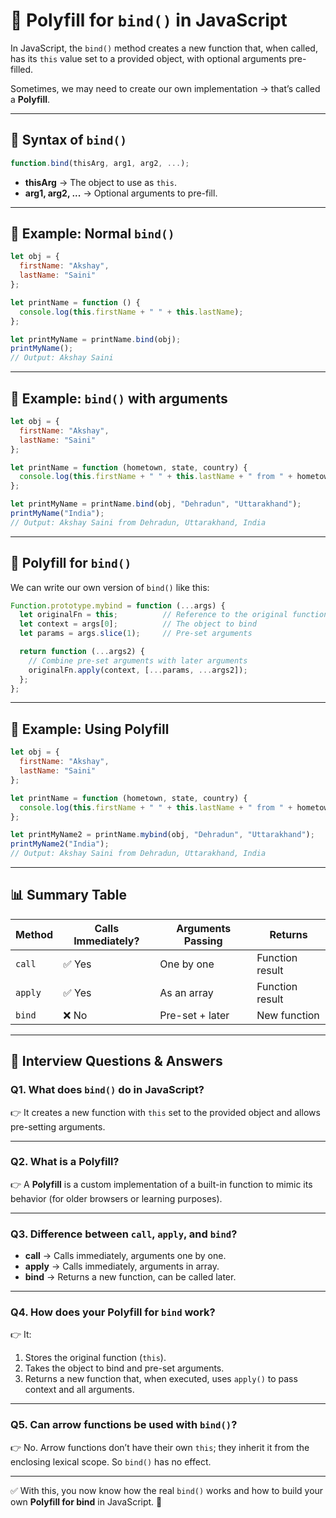 # 🔑 Polyfill for `bind()` in JavaScript

In JavaScript, the `bind()` method creates a new function that, when called, has its `this` value set to a provided object, with optional arguments pre-filled.  

Sometimes, we may need to create our own implementation → that’s called a **Polyfill**.  

---

## 📌 Syntax of `bind()`

```js
function.bind(thisArg, arg1, arg2, ...);
```

- **thisArg** → The object to use as `this`.
- **arg1, arg2, ...** → Optional arguments to pre-fill.

---

## 📌 Example: Normal `bind()`

```js
let obj = {
  firstName: "Akshay",
  lastName: "Saini"
};

let printName = function () {
  console.log(this.firstName + " " + this.lastName);
};

let printMyName = printName.bind(obj);
printMyName();  
// Output: Akshay Saini
```

---

## 📌 Example: `bind()` with arguments

```js
let obj = {
  firstName: "Akshay",
  lastName: "Saini"
};

let printName = function (hometown, state, country) {
  console.log(this.firstName + " " + this.lastName + " from " + hometown + ", " + state + ", " + country);
};

let printMyName = printName.bind(obj, "Dehradun", "Uttarakhand");
printMyName("India");  
// Output: Akshay Saini from Dehradun, Uttarakhand, India
```

---

## 📌 Polyfill for `bind()`

We can write our own version of `bind()` like this:

```js
Function.prototype.mybind = function (...args) {
  let originalFn = this;          // Reference to the original function
  let context = args[0];          // The object to bind
  let params = args.slice(1);     // Pre-set arguments

  return function (...args2) {
    // Combine pre-set arguments with later arguments
    originalFn.apply(context, [...params, ...args2]);
  };
};
```

---

## 📌 Example: Using Polyfill

```js
let obj = {
  firstName: "Akshay",
  lastName: "Saini"
};

let printName = function (hometown, state, country) {
  console.log(this.firstName + " " + this.lastName + " from " + hometown + ", " + state + ", " + country);
};

let printMyName2 = printName.mybind(obj, "Dehradun", "Uttarakhand");
printMyName2("India");  
// Output: Akshay Saini from Dehradun, Uttarakhand, India
```

---

## 📊 Summary Table

| Method  | Calls Immediately? | Arguments Passing | Returns        |
|---------|--------------------|-------------------|----------------|
| `call`  | ✅ Yes             | One by one        | Function result|
| `apply` | ✅ Yes             | As an array       | Function result|
| `bind`  | ❌ No              | Pre-set + later   | New function   |

---

## 🎯 Interview Questions & Answers

### Q1. What does `bind()` do in JavaScript?
👉 It creates a new function with `this` set to the provided object and allows pre-setting arguments.

---

### Q2. What is a Polyfill?
👉 A **Polyfill** is a custom implementation of a built-in function to mimic its behavior (for older browsers or learning purposes).

---

### Q3. Difference between `call`, `apply`, and `bind`?
- **call** → Calls immediately, arguments one by one.  
- **apply** → Calls immediately, arguments in array.  
- **bind** → Returns a new function, can be called later.  

---

### Q4. How does your Polyfill for `bind` work?
👉 It:  
1. Stores the original function (`this`).  
2. Takes the object to bind and pre-set arguments.  
3. Returns a new function that, when executed, uses `apply()` to pass context and all arguments.  

---

### Q5. Can arrow functions be used with `bind()`?
👉 No. Arrow functions don’t have their own `this`; they inherit it from the enclosing lexical scope. So `bind()` has no effect.

---

✅ With this, you now know how the real `bind()` works and how to build your own **Polyfill for bind** in JavaScript. 🚀

